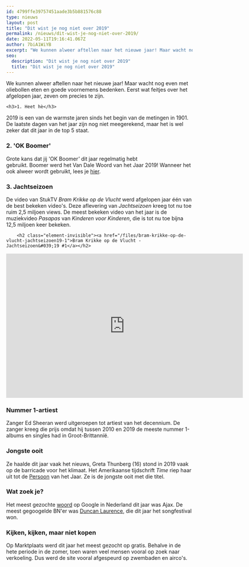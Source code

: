 ```yaml
---
id: 4799ffe39757451aade3b5b881576c88
type: nieuws
layout: post
title: "Dit wist je nog niet over 2019"
permalink: /nieuws/dit-wist-je-nog-niet-over-2019/
date: 2022-05-11T19:16:41.067Z
author: 7biA1WiYB
excerpt: "We kunnen alweer aftellen naar het nieuwe jaar! Maar wacht nog even met oliebollen eten en goede voornemens bedenken. Eerst wat feitjes over het afgelopen jaar, zeven om precies te zijn.  "
seo:
  description: "Dit wist je nog niet over 2019"
  title: "Dit wist je nog niet over 2019"
---
```

We kunnen alweer aftellen naar het nieuwe jaar! Maar wacht nog even met oliebollen eten en goede voornemens bedenken. Eerst wat feitjes over het afgelopen jaar, zeven om precies te zijn.  

    <h3>1. Heet hè</h3>
<p>2019 is een van de warmste jaren sinds het begin van de metingen in 1901. De laatste dagen van het jaar zijn nog niet meegerekend, maar het is wel zeker dat dit jaar in de top 5 staat.</p>
<h3>2. 'OK Boomer'</h3>
<p>Grote kans dat jij 'OK Boomer<em>'</em> dit jaar regelmatig hebt gebruikt. Boomer werd het Van Dale Woord van het Jaar 2019! Wanneer het ook alweer wordt gebruikt, lees je <a href="https://original.sevendays.nl/nieuws/wat-betekent-ok-boomer" target="_blank">hier</a>.</p>
<h3>3. Jachtseizoen</h3>
<p>De video van StukTV <em>Bram Krikke op de Vlucht</em> werd afgelopen jaar één van de best bekeken video's. Deze aflevering van <em>Jachtseizoen </em>kreeg tot nu toe ruim 2,5 miljoen views. De meest bekeken video van het jaar is de muziekvideo <em>Pasapas </em>van <em>Kinderen voor Kinderen</em>, die is tot nu toe bijna 12,5 miljoen keer bekeken.</p>
<p><div class="media media-element-container media-default"><div id="file-539314" class="file file-video file-video-youtube">

        <h2 class="element-invisible"><a href="/files/bram-krikke-op-de-vlucht-jachtseizoen19-1">Bram Krikke op de Vlucht - Jachtseizoen&#039;19 #1</a></h2>
    
  
  <div class="content">
    <div class="media-youtube-video media-element file-default media-youtube-1">
  <iframe class="media-youtube-player" width="640" height="390" title="Bram Krikke op de Vlucht - Jachtseizoen&#039;19 #1" src="https://www.youtube.com/embed/Cv7ivh1e5pY?wmode=opaque&controls=" name="Bram Krikke op de Vlucht - Jachtseizoen&#039;19 #1" frameborder="0" allowfullscreen="">Video van Bram Krikke op de Vlucht - Jachtseizoen&amp;#039;19 #1</iframe>
</div>
  </div>

  
</div>
</div>
<h3>Nummer 1-artiest</h3>
<p>Zanger Ed Sheeran werd uitgeroepen tot artiest van het decennium. De zanger kreeg die prijs omdat hij tussen 2010 en 2019 de meeste nummer 1-albums en singles had in Groot-Brittannië. </p>
<h3>Jongste ooit</h3>
<p>Ze haalde dit jaar vaak het nieuws, Greta Thunberg (16) stond in 2019 vaak op de barricade voor het klimaat. Het Amerikaanse tijdschrift <em>Time</em> riep haar uit tot de <a href="https://original.sevendays.nl/nieuws/time-person-year-greta-thunberg" target="_blank">Persoon</a> van het Jaar. Ze is de jongste ooit met die titel. </p>
<h3>Wat zoek je?</h3>
<p>Het meest gezochte <a href="https://original.sevendays.nl/nieuws/dit-zochten-jullie-2019-het-meest-op-google" target="_blank">woord</a> op Google in Nederland dit jaar was Ajax. De meest gegoogelde BN'er was <a href="https://original.sevendays.nl/nieuws-entertainment/ja-douze-points-duncan-wint-het-songfestival" target="_blank">Duncan Laurence</a>, die dit jaar het songfestival won.</p>
<h3>Kijken, kijken, maar niet kopen</h3>
<p>Op Marktplaats werd dit jaar het meest gezocht op gratis. Behalve in de hete periode in de zomer, toen waren veel mensen vooral op zoek naar verkoeling. Dus werd de site vooral afgespeurd op zwembaden en airco's. </p>  
